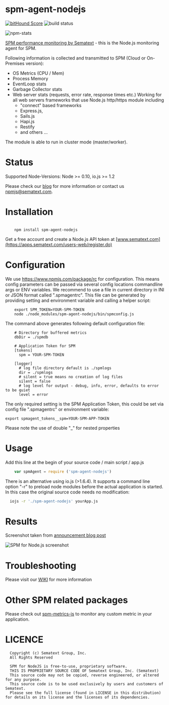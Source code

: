 spm-agent-nodejs
================
[![bitHound Score](https://www.bithound.io/github/sematext/spm-agent-nodejs/badges/score.svg)](https://www.bithound.io/github/sematext/spm-agent-nodejs/)
![build status](https://api.travis-ci.org/sematext/spm-agent-nodejs.svg)

![npm-stats](https://nodei.co/npm/spm-agent-nodejs.png?downloads=true&downloadRank=true)

[SPM performance monitoring by Sematext](http://sematext.com/spm/integrations/nodejs-spm-integration.html) - this is the Node.js monitoring agent for SPM.

Following information is collected and transmitted to SPM (Cloud or On-Premises version):

- OS Metrics (CPU / Mem)
- Process Memory
- EventLoop stats
- Garbage Collector stats
- Web server stats (requests, error rate, response times etc.)
  Working for all web servers frameworks that use Node.js http/https module including 
  - "connect" based frameworks
  - Express.js, 
  - Sails.js
  - Hapi.js
  - Restify
  - and others ...

The module is able to run in cluster mode (master/worker). 

# Status

Supported Node-Versions: Node >= 0.10, io.js >= 1.2

Please check our [blog](http://blog.sematext.com/2015/03/30/nodejs-iojs-monitoring/) for more information or
contact us [npmjs@sematext.com](mailto:npmjs@sematext.com).

# Installation

```

    npm install spm-agent-nodejs

```

Get a free account and create a Node.js API token at [www.sematext.com](https://apps.sematext.com/users-web/register.do)

# Configuration

We use https://www.npmjs.com/package/rc for configuration. This means config parameters can be passed via several config
locations commandline args or ENV variables. We recommend to use a file in current directory in INI or JSON format called ".spmagentrc".
This file can be generated by providing setting and environment variable and calling a helper script:

        export SPM_TOKEN=YOUR-SPM-TOKEN
        node ./node_modules/spm-agent-nodejs/bin/spmconfig.js

The command above generates following default configuration file:

        # Directory for buffered metrics
        dbDir = ./spmdb

        # Application Token for SPM
        [tokens]
          spm = YOUR-SPM-TOKEN

        [logger]
          # log file directory default is ./spmlogs
          dir = ./spmlogs
          # silent = true means no creation of log files
          silent = false
          # log level for output - debug, info, error, defaults to error to be quiet
          level = error


The only required setting is the SPM Application Token, this could be set via config file ".spmagentrc" or environment variable:

    export spmagent_tokens__spm=YOUR-SPM-APP-TOKEN

Please note the use of double "_" for nested properties


# Usage

Add this line at the begin of your source code / main script / app.js

```js
    var spmAgent = require ('spm-agent-nodejs')
```

There is an alternative using io.js (>1.6.4). It supports a command line option "-r" to preload node modules before the actual application is started. In this case the original source code needs no modification:

```sh
  iojs -r './spm-agent-nodejs' yourApp.js
```

# Results

Screenshot taken from [announcement blog post](http://blog.sematext.com/2015/03/30/nodejs-iojs-monitoring/)

![SPM for Node.js screenshot](https://sematext.files.wordpress.com/2015/03/nodejs-overview-2.png?w=936)

# Troubleshooting

Please visit our [WIKI](https://sematext.atlassian.net/wiki/display/PUBSPM/SPM+for+Node.js) for more information

# Other SPM related packages

Please check out [spm-metrics-js](https://www.npmjs.com/package/spm-metrics-js) to monitor any custom metric in your application.

# LICENCE

      Copyright (c) Sematext Group, Inc.
      All Rights Reserved

      SPM for NodeJS is free-to-use, proprietary software.
      THIS IS PROPRIETARY SOURCE CODE OF Sematext Group, Inc. (Sematext)
      This source code may not be copied, reverse engineered, or altered for any purpose.
      This source code is to be used exclusively by users and customers of Sematext.
      Please see the full license (found in LICENSE in this distribution) for details on its license and the licenses of its dependencies.

